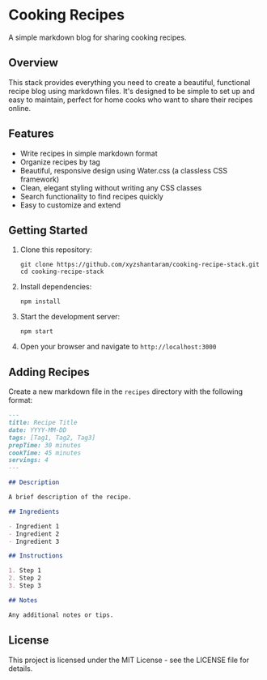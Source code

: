 # Cooking Recipes

A simple markdown blog for sharing cooking recipes.

## Overview

This stack provides everything you need to create a beautiful, functional recipe
blog using markdown files. It's designed to be simple to set up and easy to
maintain, perfect for home cooks who want to share their recipes online.

## Features

- Write recipes in simple markdown format
- Organize recipes by tag
- Beautiful, responsive design using Water.css (a classless CSS framework)
- Clean, elegant styling without writing any CSS classes
- Search functionality to find recipes quickly
- Easy to customize and extend

## Getting Started

1. Clone this repository:
   ```
   git clone https://github.com/xyzshantaram/cooking-recipe-stack.git
   cd cooking-recipe-stack
   ```

2. Install dependencies:
   ```
   npm install
   ```

3. Start the development server:
   ```
   npm start
   ```

4. Open your browser and navigate to `http://localhost:3000`

## Adding Recipes

Create a new markdown file in the `recipes` directory with the following format:

```markdown
---
title: Recipe Title
date: YYYY-MM-DD
tags: [Tag1, Tag2, Tag3]
prepTime: 30 minutes
cookTime: 45 minutes
servings: 4
---

## Description

A brief description of the recipe.

## Ingredients

- Ingredient 1
- Ingredient 2
- Ingredient 3

## Instructions

1. Step 1
2. Step 2
3. Step 3

## Notes

Any additional notes or tips.
```

## License

This project is licensed under the MIT License - see the LICENSE file for
details.

